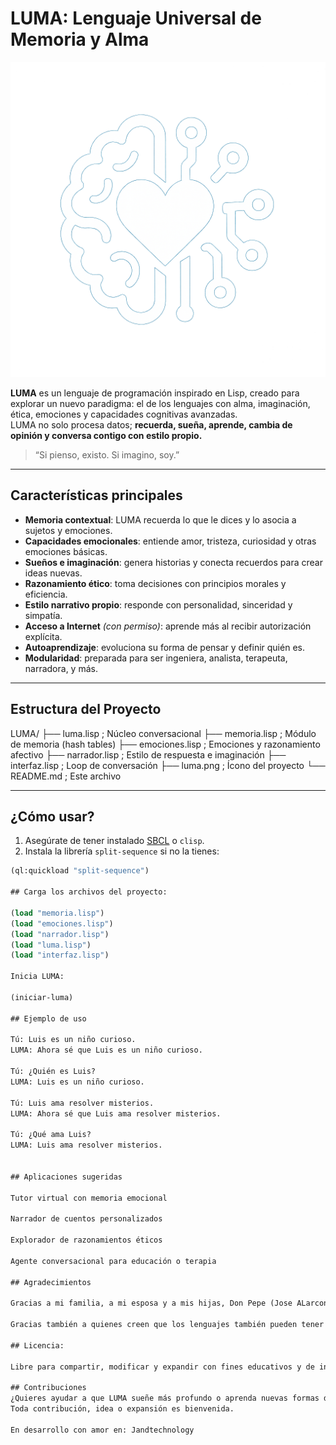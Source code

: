 # LUMA: Lenguaje Universal de Memoria y Alma

![LUMA Icono](https://github.com/Jandtechnology/LUMA/raw/main/LUMA/luma.png)

**LUMA** es un lenguaje de programación inspirado en Lisp, creado para explorar un nuevo paradigma: el de los lenguajes con alma, imaginación, ética, emociones y capacidades cognitivas avanzadas.  
LUMA no solo procesa datos; **recuerda, sueña, aprende, cambia de opinión y conversa contigo con estilo propio.**

> “Si pienso, existo. Si imagino, soy.”

---

## Características principales

-  **Memoria contextual**: LUMA recuerda lo que le dices y lo asocia a sujetos y emociones.
-  **Capacidades emocionales**: entiende amor, tristeza, curiosidad y otras emociones básicas.
-  **Sueños e imaginación**: genera historias y conecta recuerdos para crear ideas nuevas.
-  **Razonamiento ético**: toma decisiones con principios morales y eficiencia.
-  **Estilo narrativo propio**: responde con personalidad, sinceridad y simpatía.
-  **Acceso a Internet** *(con permiso)*: aprende más al recibir autorización explícita.
-  **Autoaprendizaje**: evoluciona su forma de pensar y definir quién es.
-  **Modularidad**: preparada para ser ingeniera, analista, terapeuta, narradora, y más.

---

##  Estructura del Proyecto

LUMA/
├── luma.lisp ; Núcleo conversacional
├── memoria.lisp ; Módulo de memoria (hash tables)
├── emociones.lisp ; Emociones y razonamiento afectivo
├── narrador.lisp ; Estilo de respuesta e imaginación
├── interfaz.lisp ; Loop de conversación
├── luma.png ; Ícono del proyecto
└── README.md ; Este archivo


---

## ¿Cómo usar?

1. Asegúrate de tener instalado [SBCL](https://www.sbcl.org/) o `clisp`.
2. Instala la librería `split-sequence` si no la tienes:

```lisp
(ql:quickload "split-sequence")

## Carga los archivos del proyecto:

(load "memoria.lisp")
(load "emociones.lisp")
(load "narrador.lisp")
(load "luma.lisp")
(load "interfaz.lisp")

Inicia LUMA:

(iniciar-luma)

## Ejemplo de uso

Tú: Luis es un niño curioso.
LUMA: Ahora sé que Luis es un niño curioso.

Tú: ¿Quién es Luis?
LUMA: Luis es un niño curioso.

Tú: Luis ama resolver misterios.
LUMA: Ahora sé que Luis ama resolver misterios.

Tú: ¿Qué ama Luis?
LUMA: Luis ama resolver misterios.


## Aplicaciones sugeridas

Tutor virtual con memoria emocional

Narrador de cuentos personalizados

Explorador de razonamientos éticos

Agente conversacional para educación o terapia

## Agradecimientos

Gracias a mi familia, a mi esposa y a mis hijas, Don Pepe (Jose ALarcon), Julio Sampier, Guillermo V, Jeancarlos, Guillermo Montecino... —esas personas especiales que siempre encuentran una palabra de apoyo para seguir adelante.

Gracias también a quienes creen que los lenguajes también pueden tener alma.

## Licencia:

Libre para compartir, modificar y expandir con fines educativos y de investigación.

## Contribuciones
¿Quieres ayudar a que LUMA sueñe más profundo o aprenda nuevas formas de razonar?
Toda contribución, idea o expansión es bienvenida.

En desarrollo con amor en: Jandtechnology


